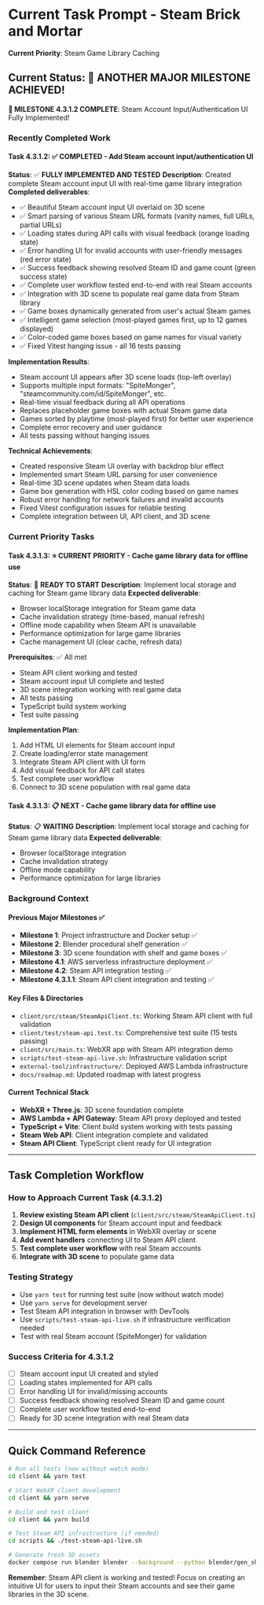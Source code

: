 # Current Task Prompt - Steam Brick and Mortar
**Current Priority**: Steam Game Library Caching

## Current Status: 🎉 **ANOTHER MAJOR MILESTONE ACHIEVED!**

**🎉 MILESTONE 4.3.1.2 COMPLETE**: Steam Account Input/Authentication UI Fully Implemented!

### Recently Completed Work

#### Task 4.3.1.2: ✅ **COMPLETED** - Add Steam account input/authentication UI
**Status**: ✅ **FULLY IMPLEMENTED AND TESTED**
**Description**: Created complete Steam account input UI with real-time game library integration
**Completed deliverables**: 
- ✅ Beautiful Steam account input UI overlaid on 3D scene
- ✅ Smart parsing of various Steam URL formats (vanity names, full URLs, partial URLs)
- ✅ Loading states during API calls with visual feedback (orange loading state)
- ✅ Error handling UI for invalid accounts with user-friendly messages (red error state)
- ✅ Success feedback showing resolved Steam ID and game count (green success state)
- ✅ Complete user workflow tested end-to-end with real Steam accounts
- ✅ Integration with 3D scene to populate real game data from Steam library
- ✅ Game boxes dynamically generated from user's actual Steam games
- ✅ Intelligent game selection (most-played games first, up to 12 games displayed)
- ✅ Color-coded game boxes based on game names for visual variety
- ✅ Fixed Vitest hanging issue - all 16 tests passing

**Implementation Results**:
- Steam account UI appears after 3D scene loads (top-left overlay)
- Supports multiple input formats: "SpiteMonger", "steamcommunity.com/id/SpiteMonger", etc.
- Real-time visual feedback during all API operations
- Replaces placeholder game boxes with actual Steam game data
- Games sorted by playtime (most-played first) for better user experience
- Complete error recovery and user guidance
- All tests passing without hanging issues

**Technical Achievements**:
- Created responsive Steam UI overlay with backdrop blur effect
- Implemented smart Steam URL parsing for user convenience
- Real-time 3D scene updates when Steam data loads
- Game box generation with HSL color coding based on game names
- Robust error handling for network failures and invalid accounts
- Fixed Vitest configuration issues for reliable testing
- Complete integration between UI, API client, and 3D scene

### Current Priority Tasks

#### Task 4.3.1.3: ⭐ **CURRENT PRIORITY** - Cache game library data for offline use
**Status**: 🚧 **READY TO START**
**Description**: Implement local storage and caching for Steam game library data
**Expected deliverable**: 
- Browser localStorage integration for Steam game data
- Cache invalidation strategy (time-based, manual refresh)
- Offline mode capability when Steam API is unavailable
- Performance optimization for large game libraries
- Cache management UI (clear cache, refresh data)

**Prerequisites**: ✅ All met
- Steam API client working and tested
- Steam account input UI complete and tested
- 3D scene integration working with real game data
- All tests passing
- TypeScript build system working
- Test suite passing

**Implementation Plan**:
1. Add HTML UI elements for Steam account input
2. Create loading/error state management
3. Integrate Steam API client with UI form
4. Add visual feedback for API call states
5. Test complete user workflow
6. Connect to 3D scene population with real game data

#### Task 4.3.1.3: 📋 **NEXT** - Cache game library data for offline use
**Status**: 📋 **WAITING**
**Description**: Implement local storage and caching for Steam game library data
**Expected deliverable**: 
- Browser localStorage integration
- Cache invalidation strategy
- Offline mode capability
- Performance optimization for large libraries

### Background Context

#### Previous Major Milestones ✅
- **Milestone 1**: Project infrastructure and Docker setup ✅
- **Milestone 2**: Blender procedural shelf generation ✅
- **Milestone 3**: 3D scene foundation with shelf and game boxes ✅
- **Milestone 4.1**: AWS serverless infrastructure deployment ✅
- **Milestone 4.2**: Steam API integration testing ✅
- **Milestone 4.3.1.1**: Steam API client integration and testing ✅

#### Key Files & Directories
- `client/src/steam/SteamApiClient.ts`: Working Steam API client with full validation
- `client/test/steam-api.test.ts`: Comprehensive test suite (15 tests passing)
- `client/src/main.ts`: WebXR app with Steam API integration demo
- `scripts/test-steam-api-live.sh`: Infrastructure validation script
- `external-tool/infrastructure/`: Deployed AWS Lambda infrastructure
- `docs/roadmap.md`: Updated roadmap with latest progress

#### Current Technical Stack
- **WebXR + Three.js**: 3D scene foundation complete
- **AWS Lambda + API Gateway**: Steam API proxy deployed and tested
- **TypeScript + Vite**: Client build system working with tests passing
- **Steam Web API**: Client integration complete and validated
- **Steam API Client**: TypeScript client ready for UI integration

---

## Task Completion Workflow

### How to Approach Current Task (4.3.1.2)
1. **Review existing Steam API client** (`client/src/steam/SteamApiClient.ts`)
2. **Design UI components** for Steam account input and feedback
3. **Implement HTML form elements** in WebXR overlay or scene
4. **Add event handlers** connecting UI to Steam API client
5. **Test complete user workflow** with real Steam accounts
6. **Integrate with 3D scene** to populate game data

### Testing Strategy
- Use `yarn test` for running test suite (now without watch mode)
- Use `yarn serve` for development server
- Test Steam API integration in browser with DevTools
- Use `scripts/test-steam-api-live.sh` if infrastructure verification needed
- Test with real Steam account (SpiteMonger) for validation

### Success Criteria for 4.3.1.2
- [ ] Steam account input UI created and styled
- [ ] Loading states implemented for API calls
- [ ] Error handling UI for invalid/missing accounts
- [ ] Success feedback showing resolved Steam ID and game count
- [ ] Complete user workflow tested end-to-end
- [ ] Ready for 3D scene integration with real Steam data

---

## Quick Command Reference

```bash
# Run all tests (now without watch mode)
cd client && yarn test

# Start WebXR client development
cd client && yarn serve

# Build and test client
cd client && yarn build

# Test Steam API infrastructure (if needed)
cd scripts && ./test-steam-api-live.sh

# Generate fresh 3D assets
docker compose run blender blender --background --python blender/gen_shelf_modular.py
```

**Remember**: Steam API client is working and tested! Focus on creating an intuitive UI for users to input their Steam accounts and see their game libraries in the 3D scene.
